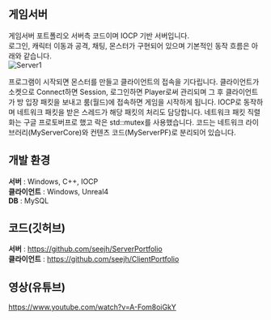 ## 게임서버
게임서버 포트폴리오 서버측 코드이며 IOCP 기반 서버입니다. <br/>
로그인, 캐릭터 이동과 공격, 채팅, 몬스터가 구현되어 있으며 기본적인 동작 흐름은 아래와 같습니다.<br/>
![Server1](https://github.com/seejh/ServerPortfolio/assets/152791315/4bde2fb8-6eac-4b08-b257-fd72a6bd58d1)

프로그램이 시작되면 몬스터를 만들고 클라이언트의 접속을 기다립니다. 클라이언트가 소켓으로 Connect하면 Session, 로그인하면 Player로써 관리되며
그 후 클라이언트가 방 입장 패킷을 보내고 룸(월드)에 접속하면 게임을 시작하게 됩니다.
IOCP로 동작하며 네트워크 패킷을 받은 스레드가 해당 패킷의 처리도 담당합니다. 
네트워크 패킷 직렬화는 구글 프로토버프로 했고 락은 std::mutex를 사용했습니다.
코드는 네트워크 라이브러리(MyServerCore)와 컨텐츠 코드(MyServerPF)로 분리되어 있습니다.



## 개발 환경
**서버** : Windows, C++, IOCP<br/>
**클라이언트** : Windows, Unreal4 <br/>
**DB** : MySQL<br/>

## 코드(깃허브)<br/>
**서버** : https://github.com/seejh/ServerPortfolio<br/>
**클라이언트** : https://github.com/seejh/ClientPortfolio<br/> 

## 영상(유튜브)<br/>
https://www.youtube.com/watch?v=A-Fom8oiGkY
